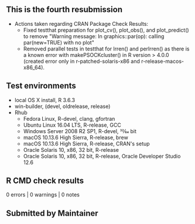 ## This is the fourth resubmission

* Actions taken regarding CRAN Package Check Results:
  * Fixed testthat preparation for plot_cv(), plot_obs(), and plot_predict() to remove "Warning message: In graphics::par(op): calling par(new=TRUE) with no plot"
  * Removed parallel tests in testthat for lrren() and perlrren() as there is a known error with makePSOCKcluster() in R version > 4.0.0 (created error only in r-patched-solaris-x86 and r-release-macos-x86_64).

## Test environments
* local OS X install, R 3.6.3
* win-builder, (devel, oldrelease, release)
* Rhub
  * Fedora Linux, R-devel, clang, gfortran
  * Ubuntu Linux 16.04 LTS, R-release, GCC
  * Windows Server 2008 R2 SP1, R-devel, 32⁄64 bit
  * macOS 10.13.6 High Sierra, R-release, brew
  * macOS 10.13.6 High Sierra, R-release, CRAN's setup
  * Oracle Solaris 10, x86, 32 bit, R-release
  * Oracle Solaris 10, x86, 32 bit, R-release, Oracle Developer Studio 12.6 

## R CMD check results
0 errors | 0 warnings | 0 notes

## Submitted by Maintainer
